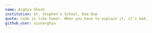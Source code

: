 ```yaml
---
name: Arghya Ghosh
institution: St. Stephen's School, Dum Dum
quote: Code is like humor. When you have to explain it, it’s bad.
github_user: uiuxarghya
---
```

